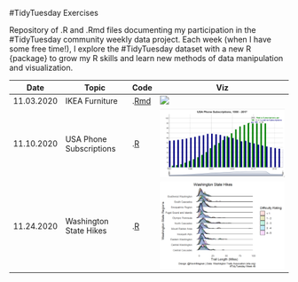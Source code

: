 #TidyTuesday Exercises

Repository of .R and .Rmd files documenting my participation in the #TidyTuesday community weekly data project. Each week (when I have some free time!), I explore the #TidyTuesday dataset with a new R {package} to grow my R skills and learn new methods of data manipulation and visualization. 

| Date | Topic | Code | Viz|
| ------ | ------ | ------ | ------ |
| 11.03.2020 | IKEA Furniture | .[Rmd](Week_45/week_45.Rmd) | ![](Week_45/week_45_plot.png)
| 11.10.2020 | USA Phone Subscriptions | .[R](Week_46/week_46.R) | ![](Week_46/week_46_plot.png)
| 11.24.2020 | Washington State Hikes | .[R](Week_45/week_48.R) | ![](Week_48/week_48.png)
